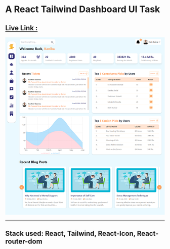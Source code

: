 <h1>A React Tailwind Dashboard UI Task </h1>
<h2><a href='https://react-dashbard-task.netlify.app/'>Live Link :</a></h2>
<img src="./src/assets/images/screencapture-main-wonderful-zabaione-e944da-netlify-app-dashboard-2024-07-25-07_22_45.png" alt="Design image" />

<hr/>
<h2><b>Stack used:</b> React, Tailwind, React-Icon, React-router-dom </h2>
